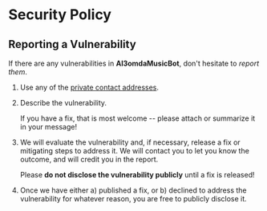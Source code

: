 # Security Policy

## Reporting a Vulnerability

If there are any vulnerabilities in **Al3omdaMusicBot**, don't hesitate to _report them_.

1. Use any of the [private contact addresses](https://github.com/Al3omdaa/Music_AST).
2. Describe the vulnerability.

   If you have a fix, that is most welcome -- please attach or summarize it in your message!

3. We will evaluate the vulnerability and, if necessary, release a fix or mitigating steps to address it. We will contact you to let you know the outcome, and will credit you in the report.

   Please **do not disclose the vulnerability publicly** until a fix is released!

4. Once we have either a) published a fix, or b) declined to address the vulnerability for whatever reason, you are free to publicly disclose it.
